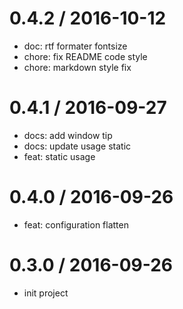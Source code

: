 
0.4.2 / 2016-10-12
==================

  * doc: rtf formater fontsize
  * chore: fix README code style
  * chore: markdown style fix

0.4.1 / 2016-09-27
==================

  * docs: add window tip
  * docs: update usage static
  * feat: static usage

0.4.0 / 2016-09-26
==================

  * feat: configuration flatten

0.3.0 / 2016-09-26
==================

  * init project


